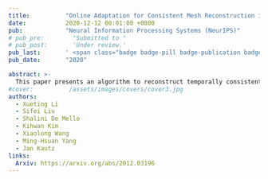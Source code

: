 ```yaml
---
title:          "Online Adaptation for Consistent Mesh Reconstruction in the Wild"
date:           2020-12-12 00:01:00 +0800
pub:            "Neural Information Processing Systems (NeurIPS)"
# pub_pre:        "Submitted to "
# pub_post:       'Under review.'
pub_last:       ' <span class="badge badge-pill badge-publication badge-success">Spotlight</span>'
pub_date:       "2020"

abstract: >-
  This paper presents an algorithm to reconstruct temporally consistent 3D meshes of deformable object instances from videos in the wild. Without requiring annotations of 3D mesh, 2D keypoints, or camera pose for each video frame, we pose videobased reconstruction as a self-supervised online adaptation problem applied to any incoming test video. We first learn a category-specific 3D reconstruction model from a collection of single-view images of the same category that jointly predicts the shape, texture, and camera pose of an image. Then, at inference time, we adapt the model to a test video over time using self-supervised regularization terms that exploit temporal consistency of an object instance to enforce that all reconstructed meshes share a common texture map, a base shape, as well as parts. We demonstrate that our algorithm recovers temporally consistent and reliable 3D structures from videos of non-rigid objects including those of animals captured in the wild – an extremely challenging task rarely addressed before.
#cover:          /assets/images/covers/cover3.jpg
authors:
  - Xueting Li
  - Sifei Liu
  - Shalini De Mello
  - Kihwan Kim
  - Xiaolong Wang
  - Ming-Hsuan Yang
  - Jan Kautz
links:
  Arxiv: https://arxiv.org/abs/2012.03196
---
```

